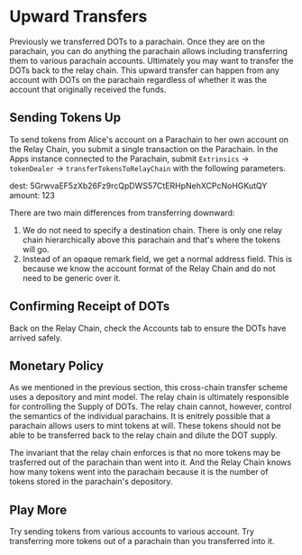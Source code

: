 # Upward Transfers

Previously we transferred DOTs to a parachain. Once they are on the parachain, you can do anything the parachain allows
including transferring them to various parachain accounts. Ultimately you may want to transfer the DOTs back to the
relay chain. This upward transfer can happen from any account with DOTs on the parachain regardless of whether it was
the account that originally received the funds.

## Sending Tokens Up

To send tokens from Alice's account on a Parachain to her own account on the Relay Chain, you submit a single
transaction on the Parachain. In the Apps instance connected to the Parachain, submit `Extrinsics` -> `tokenDealer` ->
`transferTokensToRelayChain` with the following parameters.

dest: 5GrwvaEF5zXb26Fz9rcQpDWS57CtERHpNehXCPcNoHGKutQY amount: 123

There are two main differences from transferring downward:

1. We do not need to specify a destination chain. There is only one relay chain hierarchically above this parachain and
   that's where the tokens will go.
2. Instead of an opaque remark field, we get a normal address field. This is because we know the account format of the
   Relay Chain and do not need to be generic over it.

## Confirming Receipt of DOTs

Back on the Relay Chain, check the Accounts tab to ensure the DOTs have arrived safely.

## Monetary Policy

As we mentioned in the previous section, this cross-chain transfer scheme uses a depository and mint model. The relay
chain is ultimately responsible for controlling the Supply of DOTs. The relay chain cannot, however, control the
semantics of the individual parachains. It is enitrely possible that a parachain allows users to mint tokens at will.
These tokens should not be able to be transferred back to the relay chain and dilute the DOT supply.

The invariant that the relay chain enforces is that no more tokens may be trasferred out of the parachain than went into
it. And the Relay Chain knows how many tokens went into the parachain because it is the number of tokens stored in the
parachain's depository.

## Play More

Try sending tokens from various accounts to various account. Try transferring more tokens out of a parachain than you
transferred into it.
